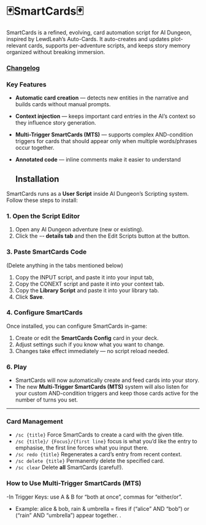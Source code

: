 # 🃏SmartCards🃏
SmartCards is a refined, evolving, card automation script for AI Dungeon, inspired by LewdLeah’s Auto-Cards. It auto-creates and updates plot-relevant cards, supports per-adventure scripts, and keeps story memory organized without breaking immersion.
### [Changelog](https://github.com/Kaisersaphan/SmartCards/blob/main/CHANGELOG)

### Key Features
- **Automatic card creation** — detects new entities in the narrative and builds cards without manual prompts.
- **Context injection** — keeps important card entries in the AI’s context so they influence story generation.
- **Multi-Trigger SmartCards (MTS)** — supports complex AND-condition triggers for cards that should appear only when multiple words/phrases occur together.
- **Annotated code** — inline comments make it easier to understand

  ## Installation

SmartCards runs as a **User Script** inside AI Dungeon’s Scripting system.  
Follow these steps to install:

### 1. Open the Script Editor
1. Open any AI Dungeon adventure (new or existing).
2. Click the **⋯ details tab** and then the Edit Scripts button at the button.

### 3. Paste SmartCards Code 
(Delete anything in the tabs mentioned below)
1. Copy the INPUT script, and paste it into your input tab,
2. Copy the CONEXT script and paste it into your context tab.
3. Copy the **Library Script** and paste it into your library tab.
4. Click **Save**.


### 4. Configure SmartCards
Once installed, you can configure SmartCards in-game:
1. Create or edit the **SmartCards Config** card in your deck.
2. Adjust settings such if you know what you want to change.
3. Changes take effect immediately — no script reload needed.

### 6. Play
- SmartCards will now automatically create and feed cards into your story.
- The new **Multi-Trigger SmartCards (MTS)** system will also listen for your custom AND-condition triggers and keep those cards active for the number of turns you set.

---

### Card Management
- `/sc {title}` Force SmartCards to create a card with the given title.
- `/sc {title}/ {Focus}/{first line}` focus is what you’d like the entry to emphasise, the first line forces what you input there.
- `/sc redo {title}` Regenerates a card’s entry from recent context.
- `/sc delete {title}` Permanently delete the specified card.
- `/sc clear`  Delete **all** SmartCards (careful!).
### How to Use Multi-Trigger SmartCards (MTS)
-In Trigger Keys: use A & B for “both at once”, commas for “either/or”.
- Example: alice & bob, rain & umbrella = fires if (“alice” AND “bob”) or (“rain” AND “umbrella”) appear together.
.
